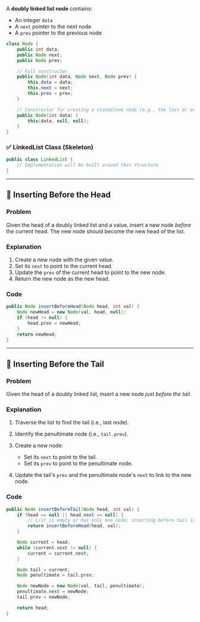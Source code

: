A **doubly linked list node** contains:

* An integer `data`
* A `next` pointer to the next node
* A `prev` pointer to the previous node

```java
class Node {
    public int data;
    public Node next;
    public Node prev;

    // Full constructor
    public Node(int data, Node next, Node prev) {
        this.data = data;
        this.next = next;
        this.prev = prev;
    }

    // Constructor for creating a standalone node (e.g., the last or only node)
    public Node(int data) {
        this(data, null, null);
    }
}
```

### ✅ LinkedList Class (Skeleton)

```java
public class LinkedList {
    // Implementation will be built around this structure
}
```

---

## 🔼 Inserting Before the Head

### Problem

Given the head of a doubly linked list and a value, insert a new node *before* the current head. The new node should become the new head of the list.

### Explanation

1. Create a new node with the given value.
2. Set its `next` to point to the current head.
3. Update the `prev` of the current head to point to the new node.
4. Return the new node as the new head.

### Code

```java
public Node insertBeforeHead(Node head, int val) {
    Node newHead = new Node(val, head, null);
    if (head != null) {
        head.prev = newHead;
    }
    return newHead;
}
```

---

## 🔽 Inserting Before the Tail

### Problem

Given the head of a doubly linked list, insert a new node *just before the tail*.

### Explanation

1. Traverse the list to find the tail (i.e., last node).
2. Identify the penultimate node (i.e., `tail.prev`).
3. Create a new node:

   * Set its `next` to point to the tail.
   * Set its `prev` to point to the penultimate node.
4. Update the tail's `prev` and the penultimate node's `next` to link to the new node.

### Code

```java
public Node insertBeforeTail(Node head, int val) {
    if (head == null || head.next == null) {
        // List is empty or has only one node; inserting before tail is same as inserting before head
        return insertBeforeHead(head, val);
    }

    Node current = head;
    while (current.next != null) {
        current = current.next;
    }

    Node tail = current;
    Node penultimate = tail.prev;

    Node newNode = new Node(val, tail, penultimate);
    penultimate.next = newNode;
    tail.prev = newNode;

    return head;
}
```